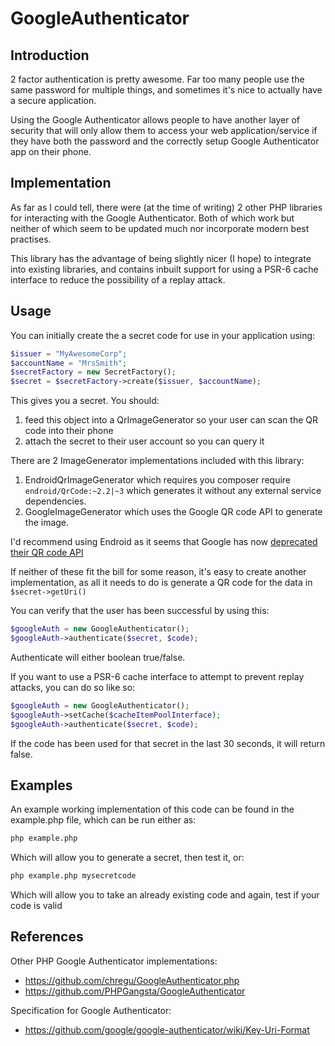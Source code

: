 # GoogleAuthenticator

## Introduction
2 factor authentication is pretty awesome. Far too many people use the same password for multiple things, and sometimes it's nice to actually have a secure application.

Using the Google Authenticator allows people to have another layer of security that will only allow them to access your web application/service if they have both the password and the correctly setup Google Authenticator app on their phone.

## Implementation
As far as I could tell, there were (at the time of writing) 2 other PHP libraries for interacting with the Google Authenticator. Both of which work but neither of which seem to be updated much nor incorporate modern best practises.

This library has the advantage of being slightly nicer (I hope) to integrate into existing libraries, and contains inbuilt support for using a PSR-6 cache interface to reduce the possibility of a replay attack.

## Usage
You can initially create the a secret code for use in your application using:

```php
$issuer = "MyAwesomeCorp";
$accountName = "MrsSmith";
$secretFactory = new SecretFactory();
$secret = $secretFactory->create($issuer, $accountName);
```
    
This gives you a secret. You should:
1. feed this object into a QrImageGenerator so your user can scan the QR code into their phone
2. attach the secret to their user account so you can query it

There are 2 ImageGenerator implementations included with this library:
1. EndroidQrImageGenerator which requires you composer require `endroid/QrCode:~2.2|~3` which generates it without any external service dependencies.
2. GoogleImageGenerator which uses the Google QR code API to generate the image.

I'd recommend using Endroid as it seems that Google has now [deprecated their QR code API](https://developers.google.com/chart/infographics/docs/qr_codes)

If neither of these fit the bill for some reason, it's easy to create another implementation, as all it needs to do is generate a QR code for the data in `$secret->getUri()`
    
You can verify that the user has been successful by using this:

```php
$googleAuth = new GoogleAuthenticator();
$googleAuth->authenticate($secret, $code);
```
    
Authenticate will either boolean true/false.

If you want to use a PSR-6 cache interface to attempt to prevent replay attacks, you can do so like so:

```php
$googleAuth = new GoogleAuthenticator();
$googleAuth->setCache($cacheItemPoolInterface);
$googleAuth->authenticate($secret, $code);
```
    
If the code has been used for that secret in the last 30 seconds, it will return false.

## Examples
An example working implementation of this code can be found in the example.php file, which can be run either as:

```sh
php example.php
```
    
Which will allow you to generate a secret, then test it, or:

```sh
php example.php mysecretcode
```
    
Which will allow you to take an already existing code and again, test if your code is valid

## References
Other PHP Google Authenticator implementations:
-  https://github.com/chregu/GoogleAuthenticator.php
-  https://github.com/PHPGangsta/GoogleAuthenticator

Specification for Google Authenticator:
- https://github.com/google/google-authenticator/wiki/Key-Uri-Format
